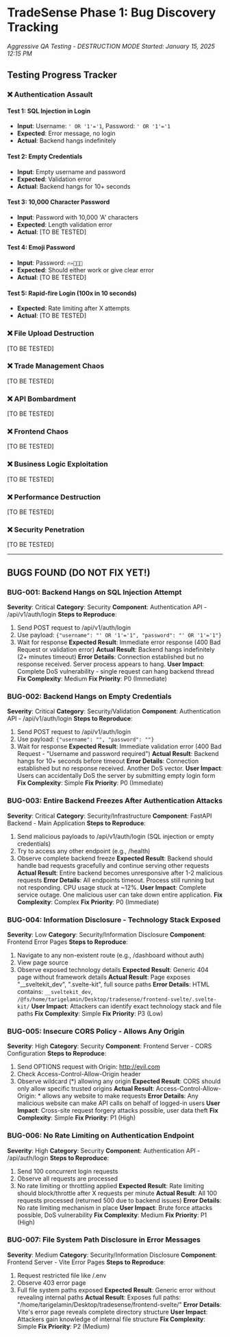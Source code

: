 # TradeSense Phase 1: Bug Discovery Tracking
*Aggressive QA Testing - DESTRUCTION MODE*
*Started: January 15, 2025 12:15 PM*

## Testing Progress Tracker

### ❌ Authentication Assault

#### Test 1: SQL Injection in Login
- **Input**: Username: `' OR '1'='1`, Password: `' OR '1'='1`
- **Expected**: Error message, no login
- **Actual**: Backend hangs indefinitely

#### Test 2: Empty Credentials
- **Input**: Empty username and password
- **Expected**: Validation error
- **Actual**: Backend hangs for 10+ seconds

#### Test 3: 10,000 Character Password
- **Input**: Password with 10,000 'A' characters
- **Expected**: Length validation error
- **Actual**: [TO BE TESTED]

#### Test 4: Emoji Password
- **Input**: Password: `🔥💀🚀😈🤖`
- **Expected**: Should either work or give clear error
- **Actual**: [TO BE TESTED]

#### Test 5: Rapid-fire Login (100x in 10 seconds)
- **Expected**: Rate limiting after X attempts
- **Actual**: [TO BE TESTED]

### ❌ File Upload Destruction
[TO BE TESTED]

### ❌ Trade Management Chaos
[TO BE TESTED]

### ❌ API Bombardment
[TO BE TESTED]

### ❌ Frontend Chaos
[TO BE TESTED]

### ❌ Business Logic Exploitation
[TO BE TESTED]

### ❌ Performance Destruction
[TO BE TESTED]

### ❌ Security Penetration
[TO BE TESTED]

---

## BUGS FOUND (DO NOT FIX YET!)

### BUG-001: Backend Hangs on SQL Injection Attempt
**Severity**: Critical
**Category**: Security
**Component**: Authentication API - /api/v1/auth/login
**Steps to Reproduce**:
1. Send POST request to /api/v1/auth/login
2. Use payload: `{"username": "' OR '1'='1", "password": "' OR '1'='1"}`
3. Wait for response
**Expected Result**: Immediate error response (400 Bad Request or validation error)
**Actual Result**: Backend hangs indefinitely (2+ minutes timeout)
**Error Details**: Connection established but no response received. Server process appears to hang.
**User Impact**: Complete DoS vulnerability - single request can hang backend thread
**Fix Complexity**: Medium
**Fix Priority**: P0 (Immediate)

### BUG-002: Backend Hangs on Empty Credentials
**Severity**: Critical
**Category**: Security/Validation
**Component**: Authentication API - /api/v1/auth/login
**Steps to Reproduce**:
1. Send POST request to /api/v1/auth/login
2. Use payload: `{"username": "", "password": ""}`
3. Wait for response
**Expected Result**: Immediate validation error (400 Bad Request - "Username and password required")
**Actual Result**: Backend hangs for 10+ seconds before timeout
**Error Details**: Connection established but no response received. Another DoS vector.
**User Impact**: Users can accidentally DoS the server by submitting empty login form
**Fix Complexity**: Simple
**Fix Priority**: P0 (Immediate)

### BUG-003: Entire Backend Freezes After Authentication Attacks
**Severity**: Critical
**Category**: Security/Infrastructure
**Component**: FastAPI Backend - Main Application
**Steps to Reproduce**:
1. Send malicious payloads to /api/v1/auth/login (SQL injection or empty credentials)
2. Try to access any other endpoint (e.g., /health)
3. Observe complete backend freeze
**Expected Result**: Backend should handle bad requests gracefully and continue serving other requests
**Actual Result**: Entire backend becomes unresponsive after 1-2 malicious requests
**Error Details**: All endpoints timeout. Process still running but not responding. CPU usage stuck at ~12%.
**User Impact**: Complete service outage. One malicious user can take down entire application.
**Fix Complexity**: Complex
**Fix Priority**: P0 (Immediate)

### BUG-004: Information Disclosure - Technology Stack Exposed
**Severity**: Low
**Category**: Security/Information Disclosure
**Component**: Frontend Error Pages
**Steps to Reproduce**:
1. Navigate to any non-existent route (e.g., /dashboard without auth)
2. View page source
3. Observe exposed technology details
**Expected Result**: Generic 404 page without framework details
**Actual Result**: Page exposes "__sveltekit_dev", ".svelte-kit", full source paths
**Error Details**: HTML contains: `__sveltekit_dev`, `/@fs/home/tarigelamin/Desktop/tradesense/frontend-svelte/.svelte-kit/`
**User Impact**: Attackers can identify exact technology stack and file paths
**Fix Complexity**: Simple
**Fix Priority**: P3 (Low)

### BUG-005: Insecure CORS Policy - Allows Any Origin
**Severity**: High
**Category**: Security
**Component**: Frontend Server - CORS Configuration
**Steps to Reproduce**:
1. Send OPTIONS request with Origin: http://evil.com
2. Check Access-Control-Allow-Origin header
3. Observe wildcard (*) allowing any origin
**Expected Result**: CORS should only allow specific trusted origins
**Actual Result**: Access-Control-Allow-Origin: * allows any website to make requests
**Error Details**: Any malicious website can make API calls on behalf of logged-in users
**User Impact**: Cross-site request forgery attacks possible, user data theft
**Fix Complexity**: Simple
**Fix Priority**: P1 (High)

### BUG-006: No Rate Limiting on Authentication Endpoint
**Severity**: High
**Category**: Security
**Component**: Authentication API - /api/auth/login
**Steps to Reproduce**:
1. Send 100 concurrent login requests
2. Observe all requests are processed
3. No rate limiting or throttling applied
**Expected Result**: Rate limiting should block/throttle after X requests per minute
**Actual Result**: All 100 requests processed (returned 500 due to backend issues)
**Error Details**: No rate limiting mechanism in place
**User Impact**: Brute force attacks possible, DoS vulnerability
**Fix Complexity**: Medium
**Fix Priority**: P1 (High)

### BUG-007: File System Path Disclosure in Error Messages
**Severity**: Medium
**Category**: Security/Information Disclosure
**Component**: Frontend Server - Vite Error Pages
**Steps to Reproduce**:
1. Request restricted file like /.env
2. Observe 403 error page
3. Full file system paths exposed
**Expected Result**: Generic error without revealing internal paths
**Actual Result**: Exposes full paths: "/home/tarigelamin/Desktop/tradesense/frontend-svelte/"
**Error Details**: Vite's error page reveals complete directory structure
**User Impact**: Attackers gain knowledge of internal file structure
**Fix Complexity**: Simple
**Fix Priority**: P2 (Medium)